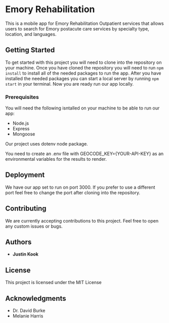 # Emory Rehabilitation
This is a mobile app for Emory Rehabilitation Outpatient services that allows users to search for Emory postacute care services by specialty type, location, and languages.

## Getting Started

To get started with this project you will need to clone into the repository on your machine. Once you have cloned the repository you will need to run `npm install` to install all of the needed packages to run the app. After you have installed the needed packages you can start a local server by running `npm start` in your terminal. Now you are ready run our app locally. 

### Prerequisites

You will need the following isntalled on your machine to be able to run our app:

* Node.js
* Express
* Mongoose

Our project uses dotenv node package.

You need to create an .env file with GEOCODE_KEY={YOUR-API-KEY} as an environmental variables for the results to render.

## Deployment

We have our app set to run on port 3000. If you prefer to use a different port feel free to change the port after cloning into the repository.

## Contributing

We are currently accepting contributions to this project. Feel free to open any custom issues or bugs.

## Authors

* **Justin Kook**
  
## License

This project is licensed under the MIT License

## Acknowledgments

  * Dr. David Burke
  * Melanie Harris
